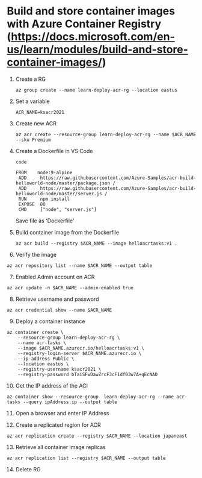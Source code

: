 # Build and store container images with Azure Container Registry (https://docs.microsoft.com/en-us/learn/modules/build-and-store-container-images/)

1) Create a RG
   ```
   az group create --name learn-deploy-acr-rg --location eastus
   ```

2) Set a variable
   ```
   ACR_NAME=ksacr2021
   ```

3) Create new ACR
   ```
   az acr create --resource-group learn-deploy-acr-rg --name $ACR_NAME --sku Premium
   ```

4) Create a Dockerfile in VS Code
   ```
   code

   FROM    node:9-alpine
    ADD     https://raw.githubusercontent.com/Azure-Samples/acr-build-helloworld-node/master/package.json /
    ADD     https://raw.githubusercontent.com/Azure-Samples/acr-build-helloworld-node/master/server.js /
    RUN     npm install
    EXPOSE  80
    CMD     ["node", "server.js"]
    ```
    Save file as 'Dockerfile'

5) Build container image from the Dockerfile
    ```
    az acr build --registry $ACR_NAME --image helloacrtasks:v1 .
    ```

6) Verify the image
```
az acr repository list --name $ACR_NAME --output table
```

7) Enabled Admin account on ACR
```
az acr update -n $ACR_NAME --admin-enabled true
```

8) Retrieve username and password
```
az acr credential show --name $ACR_NAME
```

9) Deploy a container instance
```
az container create \
    --resource-group learn-deploy-acr-rg \
    --name acr-tasks \
    --image $ACR_NAME.azurecr.io/helloacrtasks:v1 \
    --registry-login-server $ACR_NAME.azurecr.io \
    --ip-address Public \
    --location eastus \
    --registry-username ksacr2021 \
    --registry-password bTaiSFwDawZrcF3cF1df03w7A+qEcNAD
```

10) Get the IP address of the ACI
```
az container show --resource-group  learn-deploy-acr-rg --name acr-tasks --query ipAddress.ip --output table
```

11) Open a browser and enter IP Address

12) Create a replicated region for ACR
```
az acr replication create --registry $ACR_NAME --location japaneast
```

13) Retrieve all container image replicas
```
az acr replication list --registry $ACR_NAME --output table
```

14) Delete RG